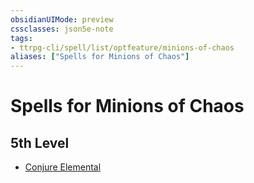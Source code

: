 ```yaml
---
obsidianUIMode: preview
cssclasses: json5e-note
tags:
- ttrpg-cli/spell/list/optfeature/minions-of-chaos
aliases: ["Spells for Minions of Chaos"]
---
```

# Spells for Minions of Chaos

## 5th Level

- [Conjure Elemental](3-Mechanics/CLI/spells/conjure-elemental.md "PHB")